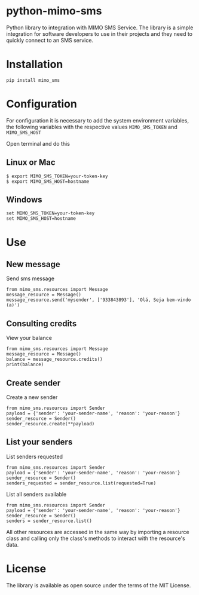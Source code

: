 # python-mimo-sms

Python library to integration with MIMO SMS Service.
The library is a simple integration for software developers 
to use in their projects and they need to quickly connect to an SMS service.

# Installation

``` 
pip install mimo_sms 
```

# Configuration
For configuration it is necessary to add the system environment variables, the following variables with the respective values `MIMO_SMS_TOKEN` and `MIMO_SMS_HOST`

Open terminal and do this
## Linux or Mac
```
$ export MIMO_SMS_TOKEN=your-token-key
$ export MIMO_SMS_HOST=hostname
```

## Windows

``` 
set MIMO_SMS_TOKEN=your-token-key
set MIMO_SMS_HOST=hostname
```


# Use

## New message

Send sms message

``` 
from mimo_sms.resources import Message
message_resource = Message()
message_resource.send('mysender', ['933843893'], 'Olá, Seja bem-vindo (a)') 
```


## Consulting credits
View your balance
``` 
from mimo_sms.resources import Message
message_resource = Message() 
balance = message_resource.credits()
print(balance)
```

## Create sender
Create a new sender
```
from mimo_sms.resources import Sender
payload = {'sender': 'your-sender-name', 'reason': 'your-reason'}
sender_resource = Sender()
sender_resource.create(**payload)
```

## List your senders
List senders requested
```
from mimo_sms.resources import Sender
payload = {'sender': 'your-sender-name', 'reason': 'your-reason'}
sender_resource = Sender()
senders_requested = sender_resource.list(requested=True)
```

List all senders available

```
from mimo_sms.resources import Sender
payload = {'sender': 'your-sender-name', 'reason': 'your-reason'}
sender_resource = Sender()
senders = sender_resource.list()
```

All other resources are accessed in the same way by importing a resource class and calling only the class's methods to interact with the resource's data.

# License

The library is available as open source under the terms of the MIT License.